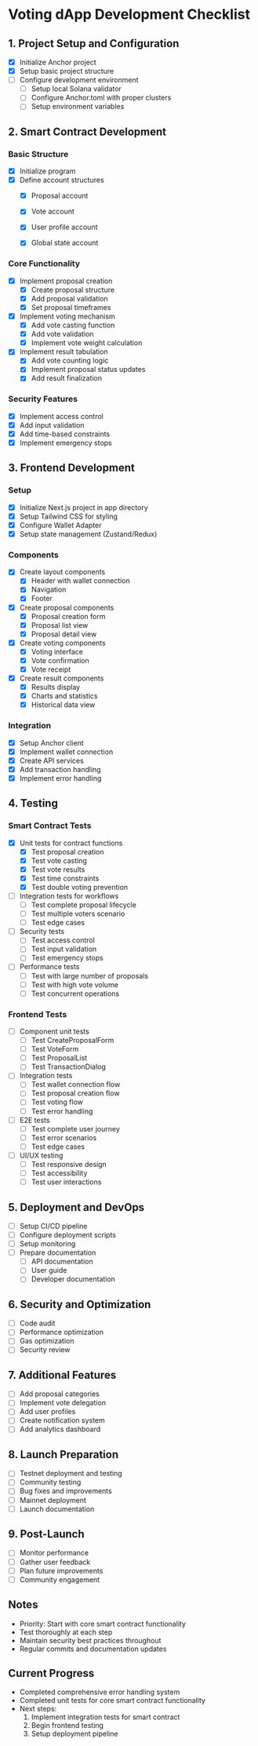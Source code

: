 # Voting dApp Development Checklist

## 1. Project Setup and Configuration

- [x] Initialize Anchor project
- [x] Setup basic project structure
- [ ] Configure development environment
  - [ ] Setup local Solana validator
  - [ ] Configure Anchor.toml with proper clusters
  - [ ] Setup environment variables

## 2. Smart Contract Development

### Basic Structure

- [x] Initialize program
- [x] Define account structures
  - [x] Proposal account
  - [x] Vote account
  - [x] User profile account
  - [x] Global state account
  

### Core Functionality

- [x] Implement proposal creation
  - [x] Create proposal structure
  - [x] Add proposal validation
  - [x] Set proposal timeframes
- [x] Implement voting mechanism
  - [x] Add vote casting function
  - [x] Add vote validation
  - [x] Implement vote weight calculation
- [x] Implement result tabulation
  - [x] Add vote counting logic
  - [x] Implement proposal status updates
  - [x] Add result finalization

### Security Features

- [x] Implement access control
- [x] Add input validation
- [x] Add time-based constraints
- [x] Implement emergency stops

## 3. Frontend Development

### Setup

- [x] Initialize Next.js project in app directory
- [x] Setup Tailwind CSS for styling
- [x] Configure Wallet Adapter
- [x] Setup state management (Zustand/Redux)

### Components

- [x] Create layout components
  - [x] Header with wallet connection
  - [x] Navigation
  - [x] Footer
- [x] Create proposal components
  - [x] Proposal creation form
  - [x] Proposal list view
  - [x] Proposal detail view
- [x] Create voting components
  - [x] Voting interface
  - [x] Vote confirmation
  - [x] Vote receipt
- [x] Create result components
  - [x] Results display
  - [x] Charts and statistics
  - [x] Historical data view

### Integration

- [x] Setup Anchor client
- [x] Implement wallet connection
- [x] Create API services
- [x] Add transaction handling
- [x] Implement error handling

## 4. Testing

### Smart Contract Tests

- [x] Unit tests for contract functions
  - [x] Test proposal creation
  - [x] Test vote casting
  - [x] Test vote results
  - [x] Test time constraints
  - [x] Test double voting prevention
- [ ] Integration tests for workflows
  - [ ] Test complete proposal lifecycle
  - [ ] Test multiple voters scenario
  - [ ] Test edge cases
- [ ] Security tests
  - [ ] Test access control
  - [ ] Test input validation
  - [ ] Test emergency stops
- [ ] Performance tests
  - [ ] Test with large number of proposals
  - [ ] Test with high vote volume
  - [ ] Test concurrent operations

### Frontend Tests

- [ ] Component unit tests
  - [ ] Test CreateProposalForm
  - [ ] Test VoteForm
  - [ ] Test ProposalList
  - [ ] Test TransactionDialog
- [ ] Integration tests
  - [ ] Test wallet connection flow
  - [ ] Test proposal creation flow
  - [ ] Test voting flow
  - [ ] Test error handling
- [ ] E2E tests
  - [ ] Test complete user journey
  - [ ] Test error scenarios
  - [ ] Test edge cases
- [ ] UI/UX testing
  - [ ] Test responsive design
  - [ ] Test accessibility
  - [ ] Test user interactions

## 5. Deployment and DevOps

- [ ] Setup CI/CD pipeline
- [ ] Configure deployment scripts
- [ ] Setup monitoring
- [ ] Prepare documentation
  - [ ] API documentation
  - [ ] User guide
  - [ ] Developer documentation

## 6. Security and Optimization

- [ ] Code audit
- [ ] Performance optimization
- [ ] Gas optimization
- [ ] Security review

## 7. Additional Features

- [ ] Add proposal categories
- [ ] Implement vote delegation
- [ ] Add user profiles
- [ ] Create notification system
- [ ] Add analytics dashboard

## 8. Launch Preparation

- [ ] Testnet deployment and testing
- [ ] Community testing
- [ ] Bug fixes and improvements
- [ ] Mainnet deployment
- [ ] Launch documentation

## 9. Post-Launch

- [ ] Monitor performance
- [ ] Gather user feedback
- [ ] Plan future improvements
- [ ] Community engagement

## Notes

- Priority: Start with core smart contract functionality
- Test thoroughly at each step
- Maintain security best practices throughout
- Regular commits and documentation updates

## Current Progress

- Completed comprehensive error handling system
- Completed unit tests for core smart contract functionality
- Next steps:
  1. Implement integration tests for smart contract
  2. Begin frontend testing
  3. Setup deployment pipeline
